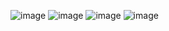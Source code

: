![image](https://github.com/user-attachments/assets/8de78f75-91ab-4f64-9977-c52c204d0bc4)
![image](https://github.com/user-attachments/assets/d99e7865-c511-48a5-b6b4-55a754384df4)
![image](https://github.com/user-attachments/assets/adea8659-8862-4a34-9b54-3ce284e3fc27)
![image](https://github.com/user-attachments/assets/8afaa893-3338-43ed-8172-a8d69267a50d)
